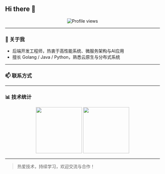 ## Hi there 👋

<p align="center">
  <img src="https://komarev.com/ghpvc/?username=boojiboo-dd&color=blue" alt="Profile views"/>
</p>

---

### 👤 关于我

- 后端开发工程师，热衷于高性能系统、微服务架构与AI应用
- 擅长 Golang / Java / Python，熟悉云原生与分布式系统

---

### 📫 联系方式


---

### 📊 技术统计

<p align="center">
  <img height="150" src="https://github-readme-stats.vercel.app/api?username=boojiboo-dd&show_icons=true&count_private=true"/>
  <img height="150" src="https://github-readme-stats.vercel.app/api/top-langs/?username=boojiboo-dd&layout=compact"/>
</p>

---

> 热爱技术，持续学习，欢迎交流与合作！

